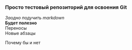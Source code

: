 ### Просто тестовый репозиторий для освоения Git<br>
_Заодно подучить markdown_<br>
__Будет полезно__<br>
Переносы<br>
Новые абзацы<br>


Почему бы и нет